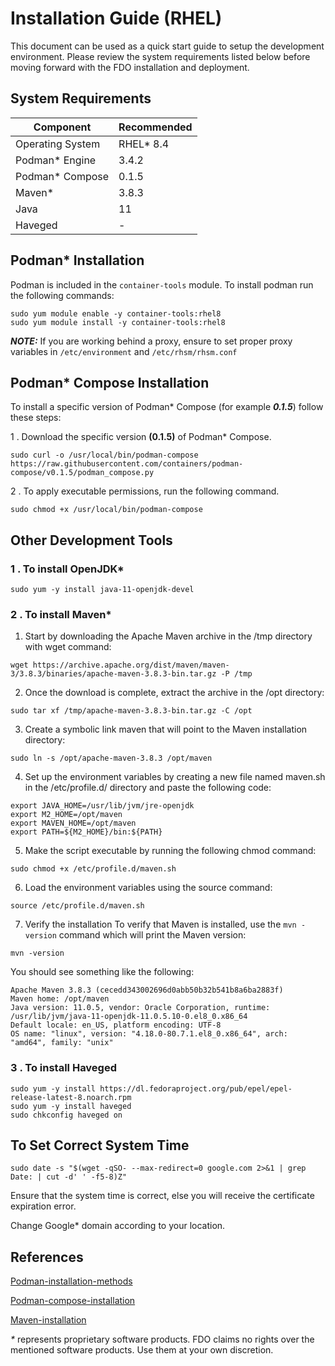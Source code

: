 

# Installation Guide (RHEL)
This document can be used as a quick start guide to setup the development environment. Please review the system requirements listed below before moving forward with the FDO installation and deployment.

## System Requirements

| Component | Recommended |
|------- |------|
| Operating System | RHEL* 8.4 |
| Podman* Engine | 3.4.2|
| Podman* Compose | 0.1.5 |
| Maven* | 3.8.3 |
| Java | 11 |
| Haveged | - |

## Podman* Installation
Podman is included in the `container-tools` module. To install podman run the following commands:
```
sudo yum module enable -y container-tools:rhel8
sudo yum module install -y container-tools:rhel8
```

***NOTE:*** If you are working behind a proxy, ensure to set proper proxy variables in `/etc/environment` and `/etc/rhsm/rhsm.conf`



## Podman* Compose Installation
To install a specific version of Podman\* Compose (for example **_0.1.5_**) follow these steps:

1 . Download the specific version **(0.1.5)** of Podman* Compose.
```
sudo curl -o /usr/local/bin/podman-compose https://raw.githubusercontent.com/containers/podman-compose/v0.1.5/podman_compose.py
```
2 . To apply executable permissions, run the following command.
```
sudo chmod +x /usr/local/bin/podman-compose
```

## Other Development Tools

### 1 . To install OpenJDK*
```
sudo yum -y install java-11-openjdk-devel
```

### 2 . To install Maven*

1. Start by downloading the Apache Maven archive in the /tmp directory with wget command:
```
wget https://archive.apache.org/dist/maven/maven-3/3.8.3/binaries/apache-maven-3.8.3-bin.tar.gz -P /tmp
```
2. Once the download is complete, extract the archive in the /opt directory:
```
sudo tar xf /tmp/apache-maven-3.8.3-bin.tar.gz -C /opt
```
3. Create a symbolic link maven that will point to the Maven installation directory:
```
sudo ln -s /opt/apache-maven-3.8.3 /opt/maven
```
4. Set up the environment variables by creating a new file named maven.sh in the /etc/profile.d/ directory and paste the following code:
```
export JAVA_HOME=/usr/lib/jvm/jre-openjdk
export M2_HOME=/opt/maven
export MAVEN_HOME=/opt/maven
export PATH=${M2_HOME}/bin:${PATH}
```
5. Make the script executable by running the following chmod command:
```
sudo chmod +x /etc/profile.d/maven.sh
```
6. Load the environment variables using the source command:
```
source /etc/profile.d/maven.sh
```
7. Verify the installation
To verify that Maven is installed, use the `mvn -version` command which will print the Maven version:
```
mvn -version
```
You should see something like the following:
```
Apache Maven 3.8.3 (cecedd343002696d0abb50b32b541b8a6ba2883f)
Maven home: /opt/maven
Java version: 11.0.5, vendor: Oracle Corporation, runtime: /usr/lib/jvm/java-11-openjdk-11.0.5.10-0.el8_0.x86_64
Default locale: en_US, platform encoding: UTF-8
OS name: "linux", version: "4.18.0-80.7.1.el8_0.x86_64", arch: "amd64", family: "unix"
```

### 3 . To install Haveged
```
sudo yum -y install https://dl.fedoraproject.org/pub/epel/epel-release-latest-8.noarch.rpm
sudo yum -y install haveged
sudo chkconfig haveged on
```

## To Set Correct System Time
```
sudo date -s "$(wget -qSO- --max-redirect=0 google.com 2>&1 | grep Date: | cut -d' ' -f5-8)Z"
```

Ensure that the system time is correct, else you will receive the certificate expiration error.

Change Google* domain according to your location.

## References

[Podman-installation-methods](https://podman.io/getting-started/installation)

[Podman-compose-installation](https://github.com/containers/podman-compose/blob/devel/README.md)

[Maven-installation](https://linuxize.com/post/how-to-install-apache-maven-on-centos-8/)

_*_ represents proprietary software products. FDO claims no rights over the mentioned software products. Use them at your own discretion.
